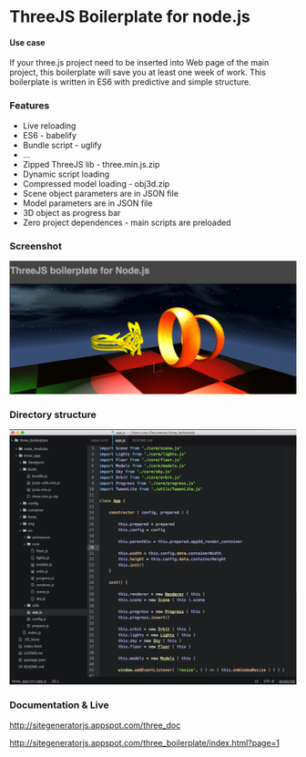 ThreeJS Boilerplate for node.js
=================================

#### Use case

If your three.js project need to be inserted into Web page of the main project,
this boilerplate will save you at least one week of work.
This boilerplate is written in ES6 with predictive and simple structure.

### Features

 * Live reloading
 * ES6 - babelify
 * Bundle script - uglify
 * ...
 * Zipped ThreeJS lib - three.min.js.zip
 * Dynamic script loading
 * Compressed model loading - obj3d.zip
 * Scene object parameters are in JSON file
 * Model parameters are in JSON file
 * 3D object as progress bar
 * Zero project dependences - main scripts are preloaded

### Screenshot

![alt tag](https://raw.githubusercontent.com/DaniloBabovic/ThreeJSBoilerplate/master/readme/screen_shot.png)

### Directory structure

![alt tag](https://raw.githubusercontent.com/DaniloBabovic/ThreeJSBoilerplate/master/readme/Directory_Layout.png)

### Documentation & Live  

http://sitegeneratorjs.appspot.com/three_doc

http://sitegeneratorjs.appspot.com/three_boilerplate/index.html?page=1

